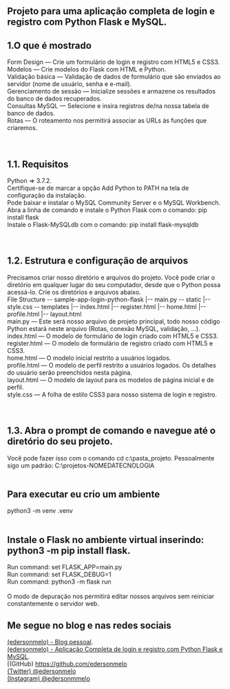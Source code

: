 ## Projeto para uma aplicação completa de login e registro com Python Flask e MySQL.

## 1.O que é mostrado</br>
Form Design — Crie um formulário de login e registro com HTML5 e CSS3.</br>
Modelos — Crie modelos do Flask com HTML e Python.</br>
Validação básica — Validação de dados de formulário que são enviados ao servidor (nome de usuário, senha e e-mail).</br>
Gerenciamento de sessão — Inicialize sessões e armazene os resultados do banco de dados recuperados.</br>
Consultas MySQL — Selecione e insira registros de/na nossa tabela de banco de dados.</br>
Rotas — O roteamento nos permitirá associar as URLs às funções que criaremos.</br>
</br></br>
## 1.1. Requisitos
Python => 3.7.2. </br>
Certifique-se de marcar a opção Add Python to PATH na tela de configuração da instalação.</br>
Pode baixar e instalar o MySQL Community Server e o MySQL Workbench. </br>
Abra a linha de comando e instale o Python Flask com o comando: pip install flask</br>
Instale o Flask-MySQLdb com o comando: pip install flask-mysqldb</br>
</br></br>
## 1.2. Estrutura e configuração de arquivos
Precisamos criar nosso diretório e arquivos do projeto. Você pode criar o diretório em qualquer lugar do seu computador, desde que o Python possa acessá-lo. Crie os diretórios e arquivos abaixo.
</br>
File Structure
\-- sample-app-login-python-flask
    |-- main.py
    \-- static
        |-- style.css
    \-- templates
        |-- index.html
        |-- register.html
        |-- home.html
        |-- profile.html
        |-- layout.html
</br>
main.py — Este será nosso arquivo de projeto principal, todo nosso código Python estará neste arquivo (Rotas, conexão MySQL, validação, ...).</br>
index.html — O modelo de formulário de login criado com HTML5 e CSS3.</br>
register.html — O modelo de formulário de registro criado com HTML5 e CSS3.</br>
home.html — O modelo inicial restrito a usuários logados.</br>
profile.html — O modelo de perfil restrito a usuários logados. Os detalhes do usuário serão preenchidos nesta página.</br>
layout.html — O modelo de layout para os modelos de página inicial e de perfil.</br>
style.css — A folha de estilo CSS3 para nosso sistema de login e registro.</br>
</br></br>

## 1.3. Abra o prompt de comando e navegue até o diretório do seu projeto. 
Você pode fazer isso com o comando cd c:\pasta_projeto. Pessoalmente sigo um padrão: C:\projetos-NOMEDATECNOLOGIA</br>
</br>

## Para executar eu crio um ambiente
python3 -m venv .venv</br>
</br>
## Instale o Flask no ambiente virtual inserindo: python3 -m pip install flask. 

Run command: set FLASK_APP=main.py</br>
Run command: set FLASK_DEBUG=1</br>
Run command: python3 -m flask run</br>
</br>
O modo de depuração nos permitirá editar nossos arquivos sem reiniciar constantemente o servidor web.
</br>
## Me segue no blog e nas redes sociais
[(edersonmelo) - Blog pessoal](https://edersonmelo.com).</br>
[(edersonmelo) - Aplicação Completa de login e registro com Python Flask e MySQL](https://edersonmelo.com/aplica%C3%A7%C3%A3o-completa-de-login-e-registro-com-python-flask-e-mysql).</br>
[(GitHub) https://github.com/edersonmelo</br>
[(Twitter) @edersonmelo](https://twitter.com/edersonmelo)</br>
[(Instagram) @edersonmmelo](https://www.instagram.com/edersonmmelo)</br>
